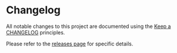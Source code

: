 # Changelog

All notable changes to this project are documented using the [Keep a CHANGELOG](http://keepachangelog.com/) principles.

Please refer to the [releases page](https://github.com/MontealegreLuis/case-converter/releases) for specific details.
